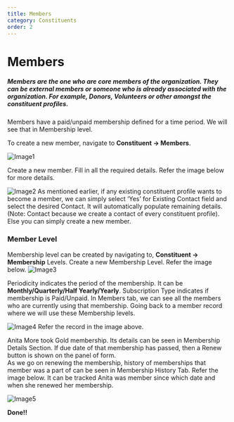 ```yaml
---
title: Members 
category: Constituents
order: 2
---
```


# Members
##### Members are the one who are core members of the organization. They can be external members or someone who is already associated with the organization. For example, Donors, Volunteers or other amongst the constituent profiles. 

Members have a paid/unpaid membership defined for a time period. We will see that in Membership level.

To create a new member, navigate to **Constituent -> Members**.

![Image1](..\..\images\members1.png)

Create a new member. Fill in all the required details.
Refer the image below for more details.

![Image2](..\..\images\members2.png)
As mentioned earlier, if any existing constituent profile wants to become a member, we can simply select ‘Yes’ for Existing Contact field and select the desired Contact. It will automatically populate remaining details.
(Note: Contact because we create a contact of every constituent profile).
Else you can simply create a new member.

### Member Level
Membership level can be created by navigating to, **Constituent -> Membership** Levels.
Create a new Membership Level. 
Refer the image below.
![Image3](..\..\images\members3.png)

Periodicity indicates the period of the membership. It can be **Monthly/Quarterly/Half Yearly/Yearly**.
Subscription Type indicates if membership is Paid/Unpaid.
In Members tab, we can see all the members who are currently using that membership.
Going back to a member record where we will use these Membership levels.

![Image4](..\..\images\members4.png)
Refer the record in the image above.

Anita More took Gold membership. Its details can be seen in Membership Details Section. If due date of that membership has passed, then a Renew button is shown on the panel of form.  
As we go on renewing the membership, history of memberships that member was a part of can be seen in Membership History Tab. Refer the image below. 
It can be tracked Anita was member since which date and when she renewed her membership.

![Image5](..\..\images\members5.png)

**Done!!**
